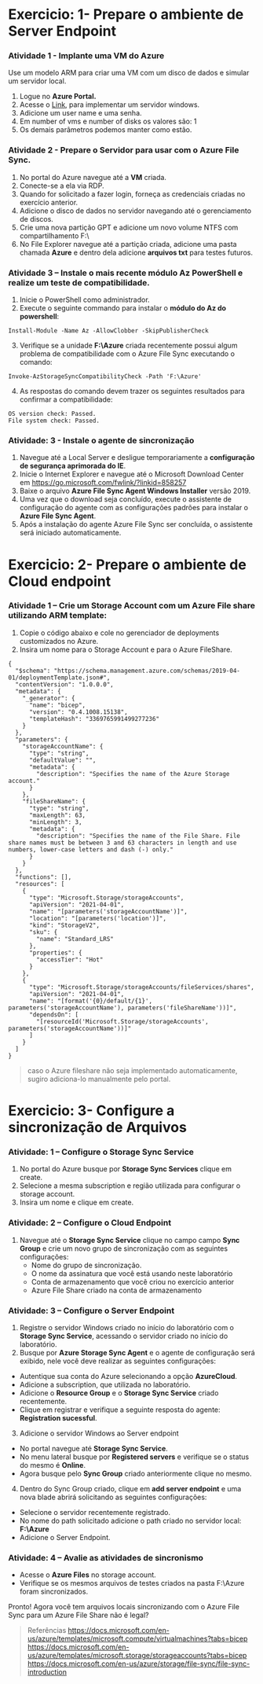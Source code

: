 # Exercicio: 1- Prepare o ambiente de Server Endpoint 

### Atividade 1 - Implante uma VM do Azure 
Use um modelo ARM para criar uma VM com um disco de dados e simular um servidor local.

1. Logue no **Azure Portal.**
2. Acesse o [Link](https://github.com/Azure/azure-quickstart-templates/tree/master/quickstarts/microsoft.compute/vm-dynamic-data-disks-selection), para implementar um servidor windows.
3. Adicione um user name e uma senha.
4. Em number of vms e number of disks os valores são: 1
5. Os demais parâmetros podemos manter como estão.


### Atividade 2 - Prepare o Servidor para usar com o Azure File Sync. 

1. No portal do Azure navegue até a **VM** criada.
2. Conecte-se a ela via RDP.
3. Quando for solicitado a fazer login, forneça as credenciais criadas no exercício anterior.
4. Adicione o disco de dados no servidor navegando até o gerenciamento de discos. 
5. Crie uma nova partição GPT e adicione um novo volume NTFS com compartilhamento F:\
6. No File Explorer navegue até a partição criada, adicione uma pasta chamada **Azure** e dentro dela adicione **arquivos txt** para testes futuros.

### Atividade 3 – Instale o mais recente módulo Az PowerShell e realize um teste de compatibilidade.

1. Inicie o PowerShell como administrador.
2. Execute o seguinte commando para instalar o **módulo do Az do powershell**:

`Install-Module -Name Az -AllowClobber -SkipPublisherCheck`

3. Verifique se a unidade **F:\Azure**  criada recentemente possui algum problema de compatibilidade com o Azure File Sync executando o comando: 

`Invoke-AzStorageSyncCompatibilityCheck -Path 'F:\Azure'`

4. As respostas do comando devem trazer os seguintes resultados para confirmar a compatibilidade: 
```
OS version check: Passed. 
File system check: Passed.
```
### Atividade: 3 - Instale o agente de sincronização 

1. Navegue até a Local Server e desligue temporariamente a **configuração de segurança aprimorada do IE**.
2. Inicie o Internet Explorer e navegue até o Microsoft Download Center em https://go.microsoft.com/fwlink/?linkid=858257 
3. Baixe o arquivo  **Azure File Sync Agent Windows Installer** versão 2019.
4. Uma vez que o download seja concluído, execute o assistente de configuração do agente com as configurações padrões para instalar o **Azure File Sync Agent**.
5. Após a instalação do agente Azure File Sync ser concluída, o assistente será iniciado automaticamente.

# Exercicio: 2- Prepare o ambiente de Cloud endpoint

### Atividade 1 – Crie um Storage Account com um Azure File share utilizando ARM template: 

1. Copie o código abaixo e cole no gerenciador de deployments customizados no Azure.
2. Insira um nome para o Storage Account e para o Azure FileShare.

 
```
{
  "$schema": "https://schema.management.azure.com/schemas/2019-04-01/deploymentTemplate.json#",
  "contentVersion": "1.0.0.0",
  "metadata": {
    "_generator": {
      "name": "bicep",
      "version": "0.4.1008.15138",
      "templateHash": "3369765991499277236"
    }
  },
  "parameters": {
    "storageAccountName": {
      "type": "string",
      "defaultValue": "",
      "metadata": {
        "description": "Specifies the name of the Azure Storage account."
      }
    },
    "fileShareName": {
      "type": "string",
      "maxLength": 63,
      "minLength": 3,
      "metadata": {
        "description": "Specifies the name of the File Share. File share names must be between 3 and 63 characters in length and use numbers, lower-case letters and dash (-) only."
      }
    }
  },
  "functions": [],
  "resources": [
    {
      "type": "Microsoft.Storage/storageAccounts",
      "apiVersion": "2021-04-01",
      "name": "[parameters('storageAccountName')]",
      "location": "[parameters('location')]",
      "kind": "StorageV2",
      "sku": {
        "name": "Standard_LRS"
      },
      "properties": {
        "accessTier": "Hot"
      }
    },
    {
      "type": "Microsoft.Storage/storageAccounts/fileServices/shares",
      "apiVersion": "2021-04-01",
      "name": "[format('{0}/default/{1}', parameters('storageAccountName'), parameters('fileShareName'))]",
      "dependsOn": [
        "[resourceId('Microsoft.Storage/storageAccounts', parameters('storageAccountName'))]"
      ]
    }
  ]
}

```
> caso o Azure fileshare não seja implementado automaticamente, sugiro adiciona-lo manualmente pelo portal.

# Exercicio: 3- Configure a sincronização de Arquivos 

### Atividade: 1 – Configure o Storage Sync Service
1. No portal do Azure busque por **Storage Sync Services** clique em create.
2. Selecione a mesma subscription e região utilizada para configurar o storage account.
3. Insira um nome e clique em create.

### Atividade: 2 – Configure o Cloud Endpoint
1. Navegue até o **Storage Sync Service** clique no campo campo **Sync Group** e crie um novo grupo de sincronização com as seguintes configurações:
	- Nome do grupo de sincronização.
	- O nome da assinatura que você está usando neste laboratório
	- Conta de armazenamento que você criou no exercício anterior
	- Azure File Share criado na conta de armazenamento

### Atividade: 3 – Configure o Server Endpoint
1. Registre o servidor Windows criado no início do laboratório com o **Storage Sync Service**, acessando o servidor criado no início do laboratório.
2. Busque por **Azure Storage Sync Agent** e o agente de configuração será exibido, nele você deve realizar as seguintes configurações:
  - Autentique sua conta do Azure selecionando a opção **AzureCloud**.
  - Adicione a subscription, que utilizada no laboratório.
  - Adicione o **Resource Group** e o **Storage Sync Service** criado recentemente.
  - Clique em registrar e verifique a seguinte resposta do agente: **Registration sucessful**.
 3. Adicione o servidor Windows ao Server endpoint
  - No portal navegue até **Storage Sync Service**. 
  - No menu lateral busque por **Registered servers** e verifique se o status do mesmo é **Online**.
  - Agora busque pelo **Sync Group** criado anteriormente clique no mesmo.
 4. Dentro do Sync Group criado, clique em **add server endpoint** e uma nova blade abrirá solicitando as seguintes configurações:
  - Selecione o servidor recentemente registrado.
  - No nome do path solicitado adicione o path criado no servidor local: **F:\Azure**
  - Adicione o Server Endpoint.

### Atividade: 4 – Avalie as atividades de sincronismo
 - Acesse o **Azure Files** no storage account.
 - Verifique se os mesmos arquivos de testes criados na pasta F:\Azure foram sincronizados.

Pronto! Agora você tem arquivos locais sincronizando com o Azure File Sync para um Azure File Share não é legal?


>Referências
>https://docs.microsoft.com/en-us/azure/templates/microsoft.compute/virtualmachines?tabs=bicep
>https://docs.microsoft.com/en-us/azure/templates/microsoft.storage/storageaccounts?tabs=bicep
>https://docs.microsoft.com/en-us/azure/storage/file-sync/file-sync-introduction


